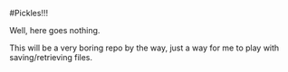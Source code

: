 #Pickles!!!

Well, here goes nothing.

This will be a very boring repo by the way, just a way for me to play with saving/retrieving files.
